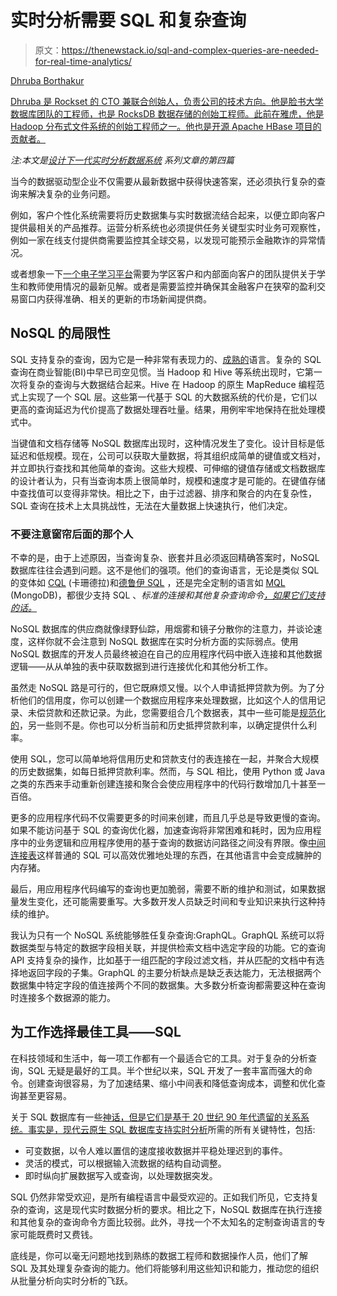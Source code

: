 # 实时分析需要 SQL 和复杂查询

> 原文：<https://thenewstack.io/sql-and-complex-queries-are-needed-for-real-time-analytics/>

[](https://www.linkedin.com/in/dhruba)

[Dhruba Borthakur](https://www.linkedin.com/in/dhruba)

[Dhruba 是 Rockset 的 CTO 兼联合创始人，负责公司的技术方向。他是脸书大学数据库团队的工程师，也是 RocksDB 数据存储的创始工程师。此前在雅虎，他是 Hadoop 分布式文件系统的创始工程师之一。他也是开源 Apache HBase 项目的贡献者。](https://www.linkedin.com/in/dhruba)

[](https://www.linkedin.com/in/dhruba)[](https://www.linkedin.com/in/dhruba)

*注:本文是*[*设计下一代实时分析数据系统*](https://rockset.com/blog/why-mutability-is-essential-for-real-time-data-analytics/) *系列文章的第四篇*

当今的数据驱动型企业不仅需要从最新数据中获得快速答案，还必须执行复杂的查询来解决复杂的业务问题。

例如，客户个性化系统需要将历史数据集与实时数据流结合起来，以便立即向客户提供最相关的产品推荐。运营分析系统也必须提供任务关键型实时业务可观察性，例如一家在线支付提供商需要监控其全球交易，以发现可能预示金融欺诈的异常情况。

或者想象一下[一个电子学习平台](https://rockset.com/blog/case-study-real-time-insights-help-propel-10x-growth-at-e-learning-provider/)需要为学区客户和内部面向客户的团队提供关于学生和教师使用情况的最新见解。或者是需要监控并确保其金融客户在狭窄的盈利交易窗口内获得准确、相关的更新的市场新闻提供商。

## NoSQL 的局限性

SQL 支持复杂的查询，因为它是一种非常有表现力的、[成熟的](https://blog.sqlizer.io/posts/sql-43/)语言。复杂的 SQL 查询在商业智能(BI)中早已司空见惯。当 Hadoop 和 Hive 等系统出现时，它第一次将复杂的查询与大数据结合起来。Hive 在 Hadoop 的原生 MapReduce 编程范式上实现了一个 SQL 层。这些第一代基于 SQL 的大数据系统的代价是，它们以更高的查询延迟为代价提高了数据处理吞吐量。结果，用例牢牢地保持在批处理模式中。

当键值和文档存储等 NoSQL 数据库出现时，这种情况发生了变化。设计目标是低延迟和低规模。现在，公司可以获取大量数据，将其组织成简单的键值或文档对，并立即执行查找和其他简单的查询。这些大规模、可伸缩的键值存储或文档数据库的设计者认为，只有当查询本质上很简单时，规模和速度才是可能的。在键值存储中查找值可以变得非常快。相比之下，由于过滤器、排序和聚合的内在复杂性，SQL 查询在技术上太具挑战性，无法在大量数据上快速执行，他们决定。

### 不要注意窗帘后面的那个人

不幸的是，由于上述原因，当查询复杂、嵌套并且必须返回精确答案时，NoSQL 数据库往往会遇到问题。这不是他们的强项。他们的查询语言，无论是类似 SQL 的变体如 [CQL](https://cassandra.apache.org/doc/latest/cassandra/cql/) (卡珊德拉)和[德鲁伊 SQL](https://druid.apache.org/docs//0.15.0-incubating/querying/sql.html) ，还是完全定制的语言如 [MQL](https://www.mongodb.com/blog/post/should-mongodb-use-sql-as-a-query-language) (MongoDB)，都很少支持 SQL 、*标准的连接和其他复杂查询命令[，如果它们支持的话。](https://towardsdatascience.com/mythbusting-the-venerable-sql-database-and-todays-real-time-analytics-a6abfa35728e)*

NoSQL 数据库的供应商就像绿野仙踪，用烟雾和镜子分散你的注意力，并谈论速度，这样你就不会注意到 NoSQL 数据库在实时分析方面的实际弱点。使用 NoSQL 数据库的开发人员最终被迫在自己的应用程序代码中嵌入连接和其他数据逻辑——从从单独的表中获取数据到进行连接优化和其他分析工作。

虽然走 NoSQL 路是可行的，但它既麻烦又慢。以个人申请抵押贷款为例。为了分析他们的信用度，你可以创建一个数据应用程序来处理数据，比如这个人的信用记录、未偿贷款和还款记录。为此，您需要组合几个数据表，其中一些可能是[规范化的](https://machinelearningmastery.com/normalize-standardize-machine-learning-data-weka/#:~:text=Data%20normalization%20is%20the%20process,the%20smallest%20value%20is%200.&text=You%20can%20normalize%20all%20of,applying%20it%20to%20your%20dataset.)，另一些则不是。你也可以分析当前和历史抵押贷款利率，以确定提供什么利率。

使用 SQL，您可以简单地将信用历史和贷款支付的表连接在一起，并聚合大规模的历史数据集，如每日抵押贷款利率。然而，与 SQL 相比，使用 Python 或 Java 之类的东西来手动重新创建连接和聚合会使应用程序中的代码行数增加几十甚至一百倍。

更多的应用程序代码不仅需要更多的时间来创建，而且几乎总是导致更慢的查询。如果不能访问基于 SQL 的查询优化器，加速查询将非常困难和耗时，因为应用程序中的业务逻辑和应用程序使用的基于查询的数据访问路径之间没有界限。像[中间连接表](https://www.codecademy.com/learn/paths/data-science/tracks/sql-intermediate/modules/dspath-sql-multiple-tables/cheatsheet)这样普通的 SQL 可以高效优雅地处理的东西，在其他语言中会变成臃肿的内存猪。

最后，用应用程序代码编写的查询也更加脆弱，需要不断的维护和测试，如果数据量发生变化，还可能需要重写。大多数开发人员缺乏时间和专业知识来执行这种持续的维护。

我认为只有一个 NoSQL 系统能够胜任复杂查询:GraphQL。GraphQL 系统可以将数据类型与特定的数据字段相关联，并提供检索文档中选定字段的功能。它的查询 API 支持复杂的操作，比如基于一组匹配的字段过滤文档，并从匹配的文档中有选择地返回字段的子集。GraphQL 的主要分析缺点是缺乏表达能力，无法根据两个数据集中特定字段的值连接两个不同的数据集。大多数分析查询都需要这种在查询时连接多个数据源的能力。

## 为工作选择最佳工具——SQL

在科技领域和生活中，每一项工作都有一个最适合它的工具。对于复杂的分析查询，SQL 无疑是最好的工具。半个世纪以来，SQL 开发了一套丰富而强大的命令。创建查询很容易，为了加速结果、缩小中间表和降低查询成本，调整和优化查询甚至更容易。

关于 SQL 数据库有一些[神话，但是它们是基于 20 世纪 90 年代遗留的关系系统。事实是，现代云原生 SQL 数据库支持](https://rockset.com/blog/busting-myths-about-the-SQL-database-and-real-time-analytics/)[实时分析](https://rockset.com/blog/busting-myths-about-the-SQL-database-and-real-time-analytics/)所需的所有关键特性，包括:

*   可变数据，以令人难以置信的速度接收数据并平稳处理迟到的事件。
*   灵活的模式，可以根据输入流数据的结构自动调整。
*   即时纵向扩展数据写入或查询，以处理数据突发。

SQL 仍然非常受欢迎，是所有编程语言中最受欢迎的。正如我们所见，它支持复杂的查询，这是现代实时数据分析的要求。相比之下，NoSQL 数据库在执行连接和其他复杂的查询命令方面比较弱。此外，寻找一个不太知名的定制查询语言的专家可能既费时又费钱。

底线是，你可以毫无问题地找到熟练的数据工程师和数据操作人员，他们了解 SQL 及其处理复杂查询的能力。他们将能够利用这些知识和能力，推动您的组织从批量分析向实时分析的飞跃。

<svg xmlns:xlink="http://www.w3.org/1999/xlink" viewBox="0 0 68 31" version="1.1"><title>Group</title> <desc>Created with Sketch.</desc></svg>